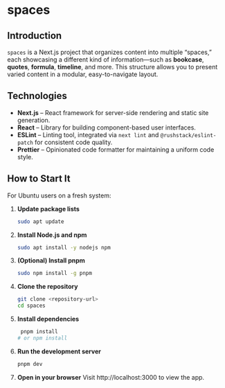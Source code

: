 # spaces

## Introduction

`spaces` is a Next.js project that organizes content into multiple “spaces,” each showcasing a different kind of
information—such as **bookcase**, **quotes**, **formula**, **timeline**, and more. This structure allows you to present
varied content in a modular, easy-to-navigate layout.

## Technologies

- **Next.js** – React framework for server-side rendering and static site generation.
- **React** – Library for building component-based user interfaces.
- **ESLint** – Linting tool, integrated via `next lint` and `@rushstack/eslint-patch` for consistent code quality.
- **Prettier** – Opinionated code formatter for maintaining a uniform code style.

## How to Start It

For Ubuntu users on a fresh system:

1. **Update package lists**
    ```bash
    sudo apt update
    ```
2. **Install Node.js and npm**
    ```bash
    sudo apt install -y nodejs npm
    ```
3. **(Optional) Install pnpm**
    ```bash
    sudo npm install -g pnpm
    ```
4. **Clone the repository**
    ```bash
    git clone <repository-url>
    cd spaces
    ```
5. **Install dependencies**
   ```bash
    pnpm install
   # or npm install
    ```
6. **Run the development server**
    ```bash
    pnpm dev
    ```
7. **Open in your browser**
    Visit http://localhost:3000 to view the app.